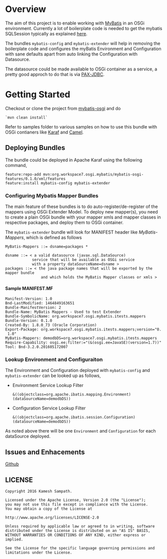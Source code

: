 # Overview
The aim of this project is to enable working with [MyBatis](http://www.mybatis.org/mybatis-3/) in an OSGi environment.
Currently a lot of boilerplate code is needed to get the mybatis SQLSession typically as explained [here](http://www.mybatis.org/mybatis-3/getting-started.html).

The bundles `mybatis-config` and `mybatis-extender` will help in removing the boilerplate code and configures the myBatis
Environment and Configuration with sane defaults apart from auto linking the Configuration with Datasource.

The datasource could be made available to OSGi container as a service, a pretty good approch to do that is via [PAX-JDBC](https://ops4j1.jira.com/wiki/display/PAXJDBC/Pax+JDBC).

# Getting Started

Checkout or clone the project from [mybatis-osgi](https://github.com/kameshsampath/mybatis-osgi) and do

    `mvn clean install`


Refer to samples folder to various samples on how to use this bundle with OSGi contianers like [Karaf](http://karaf.apache.org/) and [Camel](http://camel.apache.org/).

## Deploying Bundles

The bundle could be deployed in Apache Karaf using the following command,
```
feature:repo-add mvn:org.workspace7.osgi.mybatis/mybatis-osgi-features/0.1.0/xml/features
feature:install mybatis-config mybatis-extender
```

### Configuring Mybatis Mapper Bundles

The main feature of these bundles is to do auto-register/de-register of the mappers using OSGi Extender Model. To deploy
new mapper(s), you need to create a plain OSGi bundle with your mapper xmls and mapper classes in respective packages, and
deploy them to OSGi container.

The `mybatis-extender` bundle will look for MANIFEST header like *MyBatis-Mappers*, which is defined as follows

```
MyBatis-Mappers ::= dsname=packages *

dsname ::= < a valid datasource (javax.sql.DataSource)
            service that will be available as OSGi service
            with a property dataSourceName=dsname >
packages ::= < the java package names that will be exported by the mapper bundle
                and which holds the MyBatis Mapper classes or xmls >
```

#### Sample MANIFEST.MF

```
Manifest-Version: 1.0
Bnd-LastModified: 1464849163651
Bundle-ManifestVersion: 2
Bundle-Name: MyBatis Mappers - Used to test Extender
Bundle-SymbolicName: org.workspace7.osgi.mybatis.itests.mappers
Bundle-Version: 0.1.0
Created-By: 1.8.0_73 (Oracle Corporation)
Export-Package: org.workspace7.osgi.mybatis.itests.mappers;version="0.
 1.0"
MyBatis-Mappers: demodbDS=org.workspace7.osgi.mybatis.itests.mappers
Require-Capability: osgi.ee;filter:="(&(osgi.ee=JavaSE)(version=1.7))"
Tool: Bnd-3.2.0.201605172007

```

### Lookup Environment and Configuraiton

The Environment and Configuration deployed with `mybatis-config` and `mybatis-extender` can be looked up as follows,

* Environment Service Lookup Filter

    `&((objectclass=org.apache.ibatis.mapping.Environment)(dataSourceName=demodbDS))`

* Configuration Service Lookup Filter

    `&((objectclass=org.apache.ibatis.session.Configuration)(dataSourceName=demodbDS))`

As noted above there will be one `Environment` and `Configuration` for each dataSource deployed.

## Issues and Enhacements
   [Github](https://github.com/kameshsampath/mybatis-osgi/issues)

## LICENSE

	Copyright 2016 Kamesh Sampath.

    Licensed under the Apache License, Version 2.0 (the "License");
    you may not use this file except in compliance with the License.
    You may obtain a copy of the License at

    http://www.apache.org/licenses/LICENSE-2.0

    Unless required by applicable law or agreed to in writing, software
    distributed under the License is distributed on an "AS IS" BASIS,
    WITHOUT WARRANTIES OR CONDITIONS OF ANY KIND, either express or
    implied.

    See the License for the specific language governing permissions and
    limitations under the License.
